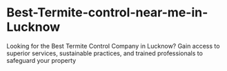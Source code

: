# Best-Termite-control-near-me-in-Lucknow
Looking for the Best Termite Control Company in Lucknow? Gain access to superior services, sustainable practices, and trained professionals to safeguard your property
